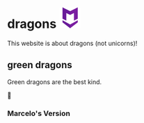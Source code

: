# dragons ![alt text](https://github.com/adam-p/markdown-here/raw/master/src/common/images/icon48.png "Logo Title Text 1")

This website is about dragons (not unicorns)!

## green dragons

Green dragons are the best kind.

:tada:

### Marcelo's Version 


